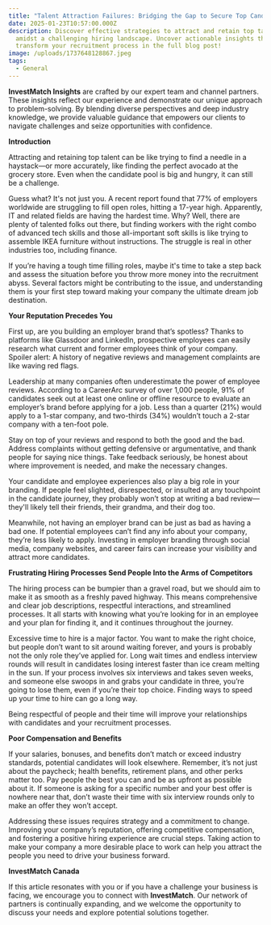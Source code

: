 ```yaml
---
title: "Talent Attraction Failures: Bridging the Gap to Secure Top Candidates"
date: 2025-01-23T10:57:00.000Z
description: Discover effective strategies to attract and retain top talent
  amidst a challenging hiring landscape. Uncover actionable insights that can
  transform your recruitment process in the full blog post!
image: /uploads/1737648128867.jpeg
tags:
  - General
---
```

**InvestMatch Insights** are crafted by our expert team and channel partners. These insights reflect our experience and demonstrate our unique approach to problem-solving. By blending diverse perspectives and deep industry knowledge, we provide valuable guidance that empowers our clients to navigate challenges and seize opportunities with confidence.

**Introduction**

Attracting and retaining top talent can be like trying to find a needle in a haystack—or more accurately, like finding the perfect avocado at the grocery store. Even when the candidate pool is big and hungry, it can still be a challenge.

Guess what? It's not just you. A recent report found that 77% of employers worldwide are struggling to fill open roles, hitting a 17-year high. Apparently, IT and related fields are having the hardest time. Why? Well, there are plenty of talented folks out there, but finding workers with the right combo of advanced tech skills and those all-important soft skills is like trying to assemble IKEA furniture without instructions. The struggle is real in other industries too, including finance.

If you’re having a tough time filling roles, maybe it's time to take a step back and assess the situation before you throw more money into the recruitment abyss. Several factors might be contributing to the issue, and understanding them is your first step toward making your company the ultimate dream job destination.

**Your Reputation Precedes You**

First up, are you building an employer brand that’s spotless? Thanks to platforms like Glassdoor and LinkedIn, prospective employees can easily research what current and former employees think of your company. Spoiler alert: A history of negative reviews and management complaints are like waving red flags.

Leadership at many companies often underestimate the power of employee reviews. According to a CareerArc survey of over 1,000 people, 91% of candidates seek out at least one online or offline resource to evaluate an employer’s brand before applying for a job. Less than a quarter (21%) would apply to a 1-star company, and two-thirds (34%) wouldn’t touch a 2-star company with a ten-foot pole.

Stay on top of your reviews and respond to both the good and the bad. Address complaints without getting defensive or argumentative, and thank people for saying nice things. Take feedback seriously, be honest about where improvement is needed, and make the necessary changes.

Your candidate and employee experiences also play a big role in your branding. If people feel slighted, disrespected, or insulted at any touchpoint in the candidate journey, they probably won’t stop at writing a bad review—they'll likely tell their friends, their grandma, and their dog too.

Meanwhile, not having an employer brand can be just as bad as having a bad one. If potential employees can’t find any info about your company, they’re less likely to apply. Investing in employer branding through social media, company websites, and career fairs can increase your visibility and attract more candidates.

**Frustrating Hiring Processes Send People Into the Arms of Competitors**

The hiring process can be bumpier than a gravel road, but we should aim to make it as smooth as a freshly paved highway. This means comprehensive and clear job descriptions, respectful interactions, and streamlined processes. It all starts with knowing what you’re looking for in an employee and your plan for finding it, and it continues throughout the journey.

Excessive time to hire is a major factor. You want to make the right choice, but people don’t want to sit around waiting forever, and yours is probably not the only role they’ve applied for. Long wait times and endless interview rounds will result in candidates losing interest faster than ice cream melting in the sun. If your process involves six interviews and takes seven weeks, and someone else swoops in and grabs your candidate in three, you’re going to lose them, even if you’re their top choice. Finding ways to speed up your time to hire can go a long way.

Being respectful of people and their time will improve your relationships with candidates and your recruitment processes.

**Poor Compensation and Benefits**

If your salaries, bonuses, and benefits don’t match or exceed industry standards, potential candidates will look elsewhere. Remember, it’s not just about the paycheck; health benefits, retirement plans, and other perks matter too. Pay people the best you can and be as upfront as possible about it. If someone is asking for a specific number and your best offer is nowhere near that, don’t waste their time with six interview rounds only to make an offer they won’t accept.

Addressing these issues requires strategy and a commitment to change. Improving your company’s reputation, offering competitive compensation, and fostering a positive hiring experience are crucial steps. Taking action to make your company a more desirable place to work can help you attract the people you need to drive your business forward.

**InvestMatch Canada**

If this article resonates with you or if you have a challenge your business is facing, we encourage you to connect with **InvestMatch**. Our network of partners is continually expanding, and we welcome the opportunity to discuss your needs and explore potential solutions together.
